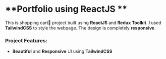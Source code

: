 #  **Portfolio using ReactJS **

This is shopping cart🛒 project built using **ReactJS** and **Redux Toolkit**.
I used **TailwindCSS** to style the webpage. The design is completely **responsive**.



### Project Features:
- **Beautiful** and **Responsive** UI using **TailwindCSS**
